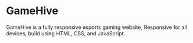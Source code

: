 # GameHive
GameHive is a fully responsive esports gaming website, Responsive for all devices, build using HTML, CSS, and JavaScript.
